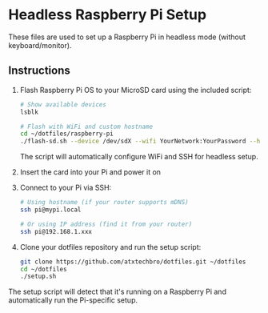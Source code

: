 # Headless Raspberry Pi Setup

These files are used to set up a Raspberry Pi in headless mode (without keyboard/monitor).

## Instructions

1. Flash Raspberry Pi OS to your MicroSD card using the included script:
   ```bash
   # Show available devices
   lsblk
   
   # Flash with WiFi and custom hostname
   cd ~/dotfiles/raspberry-pi
   ./flash-sd.sh --device /dev/sdX --wifi YourNetwork:YourPassword --hostname mypi
   ```
   
   The script will automatically configure WiFi and SSH for headless setup.

2. Insert the card into your Pi and power it on

3. Connect to your Pi via SSH:
   ```bash
   # Using hostname (if your router supports mDNS)
   ssh pi@mypi.local
   
   # Or using IP address (find it from your router)
   ssh pi@192.168.1.xxx
   ```

4. Clone your dotfiles repository and run the setup script:
   ```bash
   git clone https://github.com/atxtechbro/dotfiles.git ~/dotfiles
   cd ~/dotfiles
   ./setup.sh
   ```

The setup script will detect that it's running on a Raspberry Pi and automatically run the Pi-specific setup.
